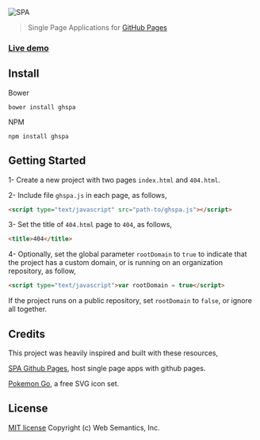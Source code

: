 ![SPA](https://websemantics.github.io/gh-pages-spa/img/screenshot.png)
> Single Page Applications for [GitHub Pages](https://pages.github.com/)

### [Live demo](http://websemantics.github.io/gh-pages-spa/)


## Install

Bower

```
bower install ghspa
```

NPM

```
npm install ghspa
```


## Getting Started

1- Create a new project with two pages `index.html` and `404.html`.

2- Include file `ghspa.js` in each page, as follows,

```html
<script type="text/javascript" src="path-to/ghspa.js"></script>
```

3- Set the title of `404.html` page to `404`, as follows,

```html
<title>404</title>
```

4- Optionally, set the global parameter `rootDomain` to `true` to indicate that the project has a custom domain, or is running on an organization repository, as follow,

```html
<script type="text/javascript">var rootDomain = true</script>
```

If the project runs on a public repository, set `rootDomain` to `false`, or ignore all together.


## Credits

This project was heavily inspired and built with these resources,

[SPA Github Pages](https://github.com/rafrex/spa-github-pages), host single page apps with github pages.

[Pokemon Go](http://www.flaticon.com/packs/pokemon-go), a free SVG icon set.


## License

[MIT license](http://opensource.org/licenses/mit-license.php)
Copyright (c) Web Semantics, Inc.
